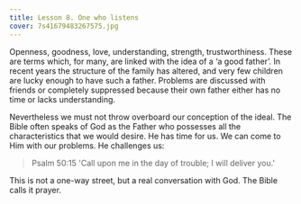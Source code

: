 ```yaml
---
title: Lesson 8. One who listens
cover: 7s41679483267575.jpg
---
```


Openness, goodness, love, understanding, strength, trustworthiness. These are terms which, for many, are linked with the idea of a ‘a good father’. In recent years the structure of the family has altered, and very few children are lucky enough to have such a father. Problems are discussed with friends or completely suppressed because their own father either has no time or lacks understanding.

Nevertheless we must not throw overboard our conception of the ideal. The Bible often speaks of God as the Father who possesses all the characteristics that we would desire. He has time for us. We can come to Him with our problems. He challenges us:

> <callout>Psalm 50:15</callout>
> 'Call upon me in the day of trouble; I will deliver you.'

This is not a one-­way street, but a real conversation with God. The Bible calls it prayer.